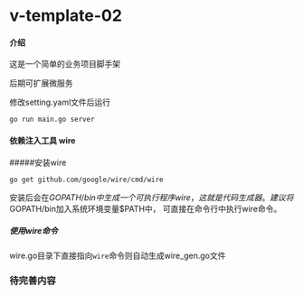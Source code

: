 # v-template-02

#### 介绍
这是一个简单的业务项目脚手架

后期可扩展微服务

修改setting.yaml文件后运行
```
go run main.go server
```

#### 依赖注入工具 wire
#####安装wire
```
go get github.com/google/wire/cmd/wire
```
安装后会在$GOPATH/bin中生成一个可执行程序wire，
这就是代码生成器。
建议将$GOPATH/bin加入系统环境变量$PATH中，
可直接在命令行中执行wire命令。
##### 使用wire命令
wire.go目录下直接指向` wire `命令则自动生成wire_gen.go文件


### 待完善内容
